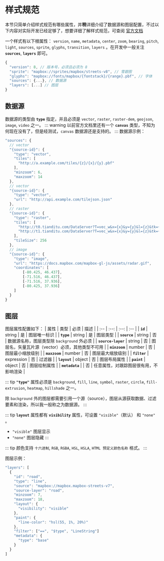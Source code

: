 # 样式规范
本节只简单介绍样式规范有哪些属性，并**稍**详细介绍了数据源和图层配置，不过以下内容对实际开发已经足够了，想要详细了解样式规范，可查阅 [官方文档](https://docs.mapbox.com/mapbox-gl-js/style-spec/)

一个样式有以下根属性： `version`, `name`, `metadata`, `center`, `zoom`, `bearing`, `pitch`, `light`, `sources`, `sprite`, `glyphs`, `transition`, `layers` 。在开发中一般关注 **`sources`**, **`layers`** 即可。
``` js
{
  "version": 8, // 版本号，必须且必须为 8
  "sprite": "mapbox://sprites/mapbox/streets-v8", // 雪碧图
  "glyphs": "mapbox://fonts/mapbox/{fontstack}/{range}.pbf", // 字体
  "sources": {...}, // 数据源
  "layers": [...] // 图层
}
```

## 数据源
数据源的类型由 **`type`** 指定，并且必须是 `vector`, `raster`, `raster-dem`, `geojson`, `image`, `video` 之一。
::: warning
以前官方文档里还有一个 **`canvas`** 类型，不知为何现在没有了，但是经测试，`canvas` 数据源还是支持的。
:::
数据源示例：
``` js
"sources": {
  // vector
  "{source-id}": {
    "type": "vector",
    "tiles": [
      "http://a.example.com/tiles/{z}/{x}/{y}.pbf"
    ],
    "minzoom": 6,
    "maxzoom": 14
  },
  // vector
  "{source-id}": {
    "type": "vector",
    "url": "http://api.example.com/tilejson.json"
  },
  // raster
  "{source-id}": {
    "type": "raster",
    "tiles": [
      "http://t0.tianditu.com/DataServer?T=vec_w&x={x}&y={y}&l={z}&tk={天地图 key}",
      "http://t1.tianditu.com/DataServer?T=vec_w&x={x}&y={y}&l={z}&tk={天地图 key}"
    ],
    "tileSize": 256
  },
  // image
  "{source-id}": {
    "type": "image",
    "url": "https://docs.mapbox.com/mapbox-gl-js/assets/radar.gif",
    "coordinates": [
        [-80.425, 46.437],
        [-71.516, 46.437],
        [-71.516, 37.936],
        [-80.425, 37.936]
    ]
  }
}
```

## 图层
图层属性配置如下：
| 属性 | 类型 | 必须 | 描述 |
| :-- | :--: | :--: | :-- |
| **`id`** | string | 是 | 图层唯一标识 |
| **`type`** | string | 是 | 图层类型 |
| **`source`** | string | 否 | 数据源名称，图层类型除 `background` 外必须 |
| **`source-layer`** | string | 否 | 图层名，矢量瓦片源（vector）必须，其他类型不可用 |
| **`minzoom`** | number | 否 | 图层最小缩放级别 |
| **`maxzoom`** | number | 否 | 图层最大缩放级别 |
| **`filter`** | expression | 否 | 过滤器 |
| **`layout`** | object | 否 | 图层布局属性 |
| **`paint`** | object | 否 | 图层绘制属性 |
| **`metadata`** | | 否 | 任意属性，对跟踪图层很有用，不影响渲染 |

::: tip
**`"type"`** 属性必须是 `background`, `fill`, `line`, `symbol`, `raster`, `circle`, `fill-extrusion`, `heatmap`, `hillshade` 之一。

除 `background` 外的图层都需要引用一个源（source），图层从源获取数据、过滤要素和渲染，所以我一般称之为数据源。
:::

::: tip
**`layout`** 属性都有 **`visibility`** 属性，可设置 `"visible"`（默认） 和 `"none"` 。
* `"visible"` 图层显示
* `"none"` 图层隐藏
:::

::: tip
颜色支持 `十六进制`, `RGB`, `RGBA`, `HSL`, `HSLA`, `HTML 预定义颜色名称` 格式。
:::

图层示例：
``` js
"layers": [
  {
    "id": "road",
    "type": "line",
    "source": "mapbox://mapbox.mapbox-streets-v7",
    "source-layer": "road",
    "minzoom": 7,
    "maxzoom": 18,
    "layout": {
      "visibility": "visible"
    },
    "paint": {
      "line-color": "hsl(55, 1%, 20%)"
    },
    "filter": ["==", "$type", "LineString"]
    "metadata": {
      "type": "base"
    }
  }
]
```
